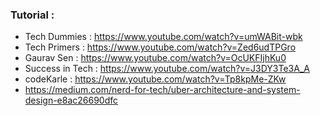 ### Tutorial :
* Tech Dummies : https://www.youtube.com/watch?v=umWABit-wbk 
* Tech Primers : https://www.youtube.com/watch?v=Zed6udTPGro
* Gaurav Sen : https://www.youtube.com/watch?v=OcUKFIjhKu0 
* Success in Tech : https://www.youtube.com/watch?v=J3DY3Te3A_A 
* codeKarle : https://www.youtube.com/watch?v=Tp8kpMe-ZKw
* https://medium.com/nerd-for-tech/uber-architecture-and-system-design-e8ac26690dfc
